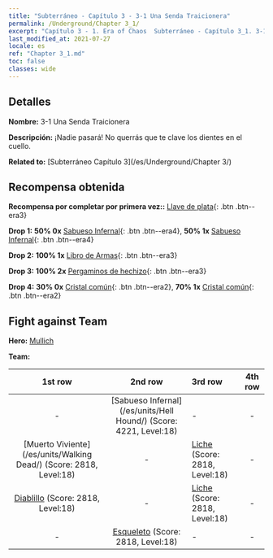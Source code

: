 ```yaml
---
title: "Subterráneo - Capítulo 3 - 3-1 Una Senda Traicionera"
permalink: /Underground/Chapter 3_1/
excerpt: "Capítulo 3 - 1. Era of Chaos  Subterráneo - Capítulo 3_1. 3-1 Una Senda Traicionera"
last_modified_at: 2021-07-27
locale: es
ref: "Chapter 3_1.md"
toc: false
classes: wide
---
```


## Detalles

 **Nombre:** 3-1 Una Senda Traicionera

 **Descripción:** ¡Nadie pasará! No querrás que te clave los dientes en el cuello.

 **Related to:** [Subterráneo Capítulo 3](/es/Underground/Chapter 3/)

## Recompensa obtenida

 **Recompensa por completar por primera vez::** [Llave de plata](/ItemsES/con_693/){: .btn .btn--era3}

 **Drop 1:** **50% 0x** [Sabueso Infernal](/ItemsES/unt_228/){: .btn .btn--era4}, **50% 1x** [Sabueso Infernal](/ItemsES/unt_228/){: .btn .btn--era4}

 **Drop 2:** **100% 1x** [Libro de Armas](/ItemsES/mat_18/){: .btn .btn--era3}

 **Drop 3:** **100% 2x** [Pergaminos de hechizo](/ItemsES/con_694/){: .btn .btn--era3}

 **Drop 4:** **30% 0x** [Cristal común](/ItemsES/mat_11/){: .btn .btn--era2}, **70% 1x** [Cristal común](/ItemsES/mat_11/){: .btn .btn--era2}


## Fight against Team
 **Hero:** [Mullich](/es/heroes/Mullich/)

 **Team:**


  | 1st row | 2nd row | 3rd row | 4th row |
  |:----:|:----:|:----|:----:|
  | - | [Sabueso Infernal](/es/units/Hell Hound/) (Score: 4221, Level:18)  | - | - |
  | [Muerto Viviente](/es/units/Walking Dead/) (Score: 2818, Level:18)  | - | [Liche](/es/units/Lich/) (Score: 2818, Level:18)  | - |
  | [Diablillo](/es/units/Imp/) (Score: 2818, Level:18)  | - | [Liche](/es/units/Lich/) (Score: 2818, Level:18)  | - |
  | - | [Esqueleto](/es/units/Skeleton/) (Score: 2818, Level:18)  | - | - |


